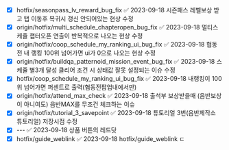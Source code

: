 


- [x] hotfix/seasonpass_lv_reward_bug_fix ✅ 2023-09-18
       시즌패스 레벨보상 받고 탭 이동후 복귀시 갱신 안되어있는 현상 수정
- [x] origin/hotfix/multi_schedule_chapteropen_bug_fix ✅ 2023-09-18
      멀티스케쥴 챕터오픈 연출이 반복적으로 나오는 현상 수정
- [x] origin/hotfix/coop_schedule_my_ranking_ui_bug_fix ✅ 2023-09-18
      협동전 내 랭킹 100위 넘어가면 ui가 0으로 나오는 현상 수정
- [x] origin/hotfix/buildqa_patternoid_mission_event_bug_fix ✅ 2023-09-18
      스케쥴 별3개 달성 클리어 조건 시 상태값 잘못 설정되는 이슈 수정
- [x] hotfix/coop_schedule_my_ranking_ui_bug_fix ✅ 2023-09-18
      내랭킹이 100위 넘어가면 퍼센트로 출력(협동전팝업내에서만)
- [x] origin/hotfix/attend_max_check ✅ 2023-09-18
      출석부 보상받을때 (음반보상이 아니여도) 음반MAX를 무조건 체크하는 이슈
- [x] origin/hotfix/tutorial_3_savepoint ✅ 2023-09-18
      튜토리얼 3번(음반제작소 튜토리얼) 저장시점 수정
- [x] --- ✅ 2023-09-18
      상품 버튼의 레드닷
- [x] hotfix/guide_weblink ✅ 2023-09-18
      hotfix/guide_weblink
      ㄷ
